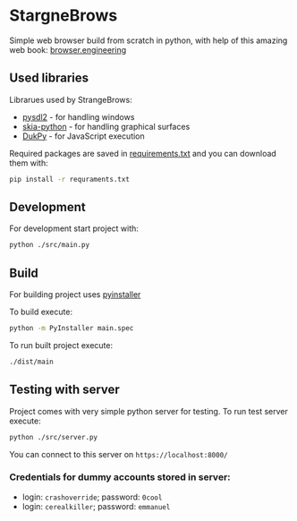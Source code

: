 # StargneBrows

Simple web browser build from scratch in python, with help of this amazing web book: [browser.engineering](https://browser.engineering/)

## Used libraries

Librarues used by StrangeBrows:

-   [pysdl2](https://pypi.org/project/PySDL2/) - for handling windows
-   [skia-python](https://kyamagu.github.io/skia-python/) - for handling graphical surfaces
-   [DukPy](https://github.com/amol-/dukpy) - for JavaScript execution

Required packages are saved in [requirements.txt](./requirements.txt) and you can download them with:

```bash
pip install -r requraments.txt
```

## Development

For development start project with:

```bash
python ./src/main.py
```

## Build

For building project uses [pyinstaller](https://pyinstaller.org/en/stable/)

To build execute:

```bash
python -m PyInstaller main.spec
```

To run built project execute:

```bash
./dist/main
```

## Testing with server

Project comes with very simple python server for testing. To run test server execute:

```bash
python ./src/server.py
```

You can connect to this server on `https://localhost:8000/`

### Credentials for dummy accounts stored in server:

-   login: `crashoverride`; password: `0cool`
-   login: `cerealkiller`; password: `emmanuel`
